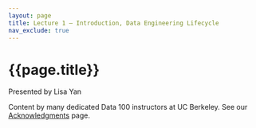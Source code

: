 ```yaml
---
layout: page
title: Lecture 1 – Introduction, Data Engineering Lifecycle
nav_exclude: true
---
```


# {{page.title}}

Presented by Lisa Yan

Content by many dedicated Data 100 instructors at UC Berkeley. See our [Acknowledgments](../../acks) page.

<!--
- [slides](https://docs.google.com/presentation/d/1TLtHG8ONBzY20LQBwfrztAW-Y_L8TnfQurwXRd8L6iQ/edit?usp=sharing){:target="_blank"}
- [code](http://data100.datahub.berkeley.edu/hub/user-redirect/git-pull?repo=https%3A%2F%2Fgithub.com%2FDS-100%2Fsu23-materials&branch=main&urlpath=lab%2Ftree%2Fsu23-materials%2Flec%2Flec01%2Flec01.ipynb){:target="_blank"}
- [code HTML](../../resources/assets/lectures/lec01/lec01.html)
- [recording](https://bcourses.berkeley.edu/courses/1525605/pages/lecture-1-course-overview)
-->

